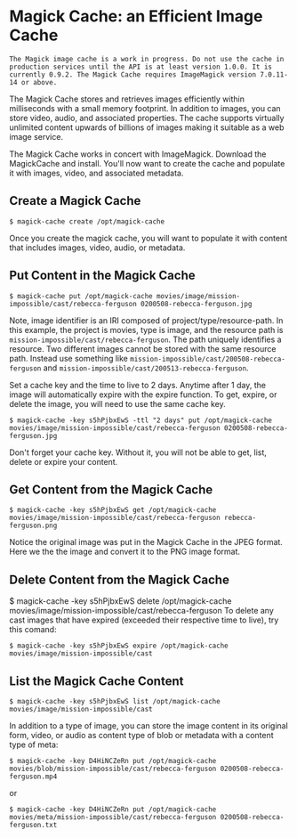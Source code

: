 # Magick Cache: an Efficient Image Cache

`The Magick image cache is a work in progress. Do not use the cache in production services until the API is at least version 1.0.0. It is currently 0.9.2. The Magick Cache requires ImageMagick version 7.0.11-14 or above.`

The Magick Cache stores and retrieves images efficiently within milliseconds with a small memory footprint. In addition to images, you can store video, audio, and associated properties. The cache supports virtually unlimited content upwards of billions of images making it suitable as a web image service.

The Magick Cache works in concert with ImageMagick. Download the MagickCache and install. You'll now want to create the cache and populate it with images, video, and associated metadata.

## Create a Magick Cache

```
$ magick-cache create /opt/magick-cache
```

Once you create the magick cache, you will want to populate it with content that includes images, video, audio, or metadata.

## Put Content in the Magick Cache

```
$ magick-cache put /opt/magick-cache movies/image/mission-impossible/cast/rebecca-ferguson 0200508-rebecca-ferguson.jpg
```

Note, image identifier is an IRI composed of project/type/resource-path. In this example, the project is movies, type is image, and the resource path is `mission-impossible/cast/rebecca-ferguson`. The path uniquely identifies a resource. Two different images cannot be stored with the same resource path. Instead use something like `mission-impossible/cast/200508-rebecca-ferguson` and `mission-impossible/cast/200513-rebecca-ferguson`.

Set a cache key and the time to live to 2 days. Anytime after 1 day, the image will automatically expire with the expire function. To get, expire, or delete the image, you will need to use the same cache key.

```
$ magick-cache -key s5hPjbxEwS -ttl "2 days" put /opt/magick-cache movies/image/mission-impossible/cast/rebecca-ferguson 0200508-rebecca-ferguson.jpg
```

Don't forget your cache key. Without it, you will not be able to get, list, delete or expire your content.

## Get Content from the Magick Cache

```
$ magick-cache -key s5hPjbxEwS get /opt/magick-cache movies/image/mission-impossible/cast/rebecca-ferguson rebecca-ferguson.png
```

Notice the original image was put in the Magick Cache in the JPEG format. Here we the the image and convert it to the PNG image format.

## Delete Content from the Magick Cache
$ magick-cache -key s5hPjbxEwS delete /opt/magick-cache movies/image/mission-impossible/cast/rebecca-ferguson 
To delete any cast images that have expired (exceeded their respective time to live), try this comand:

```
$ magick-cache -key s5hPjbxEwS expire /opt/magick-cache movies/image/mission-impossible/cast
```

## List the Magick Cache Content

```
$ magick-cache -key s5hPjbxEwS list /opt/magick-cache movies/image/mission-impossible/cast
```

In addition to a type of image, you can store the image content in its original form, video, or audio as content type of blob or metadata with a content type of meta:

```
$ magick-cache -key D4HiNCZeRn put /opt/magick-cache movies/blob/mission-impossible/cast/rebecca-ferguson 0200508-rebecca-ferguson.mp4
```

or

```
$ magick-cache -key D4HiNCZeRn put /opt/magick-cache movies/meta/mission-impossible/cast/rebecca-ferguson 0200508-rebecca-ferguson.txt
```
